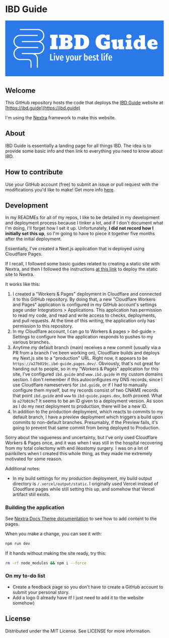 # IBD Guide

![IBD Guide](https://github.com/willquill/ibd-guide/blob/main/logo-color.png?raw=true)

## Welcome

This GitHub repository hosts the code that deploys the [IBD Guide](https://ibd.guide) website at [https://ibd.guide](https://ibd.guide)

I'm using the [Nextra](https://nextra.site/) framework to make this website.

## About

IBD Guide is essentially a landing page for all things IBD. The idea is to provide some basic info and then link to everything you need to know about IBD.

## How to contribute

Use your GitHub account (free) to submit an issue or pull request with the modifications you'd like to make! Get more info [here](https://ibd.guide/contribute).

## Development

In my READMEs for all of my repos, I like to be detailed in my development and deployment process because I tinker a lot, and if I don't document what I'm doing, I'll forget how I set it up. Unfortunately, **I did not record how I initially set this up**, so I'm going to have to piece it together five months after the initial deployment.

Essentially, I've created a Next.js application that is deployed using Cloudflare Pages.

If I recall, I followed some basic guides related to creating a static site with Nextra, and then I followed the instructions [at this link](https://developers.cloudflare.com/pages/framework-guides/nextjs/deploy-a-static-nextjs-site/) to deploy the static site to Nextra.

It works like this:

1. I created a "Workers & Pages" deployment in Cloudflare and connected it to this GitHub repository. By doing that, a new "Cloudflare Workers and Pages" application is configured in my GitHub account's settings page under Integrations > Applications. This application has permission to read my code, and read and write access to checks, deployments, and pull requests. At the time of this writing, the application only has permission to this repository.
2. In my Cloudflare account, I can go to Workers & pages > ibd-guide > Settings to configure how the application responds to pushes to my various branches.
3. Anytime my default branch (main) receives a new commit (usually via a PR from a branch I've been working on), Cloudflare builds and deploys my Next.js site to a "production" URL. Right now, it appears to be `https://a27b019c.ibd-guide.pages.dev/`. Obviously, that's not great for handing out to people, so in my "Workers & Pages" application for this site, I've configured `ibd.guide` and `www.ibd.guide` in my custom domains section. I don't remember if this autoconfigures my DNS records, since I use Cloudflare nameservers for `ibd.guide`, or if I had to manually configure them myself, but my records consist of two CNAME records that point `ibd.guide` and `www` to `ibd-guide.pages.dev`, both proxied. What is `a27b019c`? It seems to be an ID given to a deployment version. As soon as I do my next deployment to production, there will be a new ID.
4. In addition to the production deployment, which reacts to commits to my default branch, I have a preview deployment which triggers a build upon commits to non-default branches. Presumably, if the Preview fails, it's going to prevent that same commit from being deployed to Production.

Sorry about the vagueness and uncertainty, but I've only used Cloudflare Workers & Pages once, and it was when I was still in the hospital recovering from my total colectomy with end ileostomy surgery. I was on a lot of painkillers when I created this whole thing, as they made me extremely motivated for some reason.

Additional notes:

- In my build settings for my production deployment, my build output directory is `/.vercel/output/static`. I originally used Vercel instead of Cloudflare pages while still setting this up, and somehow that Vercel artifact still exists.

### Building the application

See [Nextra Docs Theme documentation](https://nextra.site/docs/docs-theme) to see how to add content to the pages.

When you make a change, you can see it with:

```sh
npm run dev
```

If it hands without making the site ready, try this:

```sh
rm -rf node_modules && npm i --force
```

### On my to-do list

- Create a feedback page so you don't have to create a GitHub account to submit your personal story.
- Add a logo (I already have it! I just need to add it to the website somehow)

## License

Distributed under the MIT License. See LICENSE for more information.
